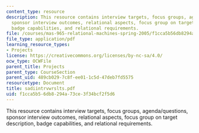 ```yaml
---
content_type: resource
description: This resource contains interview targets, focus groups, agenda/questions,
  sponsor interview outcomes, relational aspects, focus group on target description,
  badge capabilities, and relational requirements.
file: /courses/mas-965-relational-machines-spring-2005/f1cca5b56db8294a73ce3f34bcf2f5d6_sadiintrvwrslts.pdf
file_type: application/pdf
learning_resource_types:
- Projects
license: https://creativecommons.org/licenses/by-nc-sa/4.0/
ocw_type: OCWFile
parent_title: Projects
parent_type: CourseSection
parent_uid: 489cb029-7c8f-ee01-1c5d-47deb7fd5575
resourcetype: Document
title: sadiintrvwrslts.pdf
uid: f1cca5b5-6db8-294a-73ce-3f34bcf2f5d6
---
```

This resource contains interview targets, focus groups, agenda/questions, sponsor interview outcomes, relational aspects, focus group on target description, badge capabilities, and relational requirements.